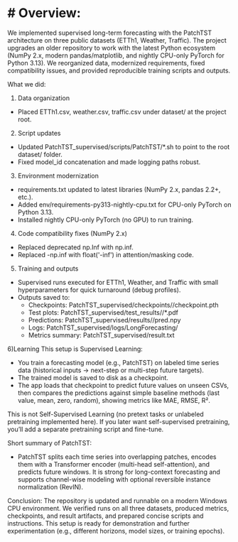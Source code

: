 # # Overview:
We implemented supervised long-term forecasting with the PatchTST architecture on three public datasets (ETTh1, Weather, Traffic). The project upgrades an older repository to work with the latest Python ecosystem (NumPy 2.x, modern pandas/matplotlib, and nightly CPU-only PyTorch for Python 3.13). We reorganized data, modernized requirements, fixed compatibility issues, and provided reproducible training scripts and outputs.

What we did:
1) Data organization
- Placed ETTh1.csv, weather.csv, traffic.csv under dataset/ at the project root.

2) Script updates
- Updated PatchTST_supervised/scripts/PatchTST/*.sh to point to the root dataset/ folder.
- Fixed model_id concatenation and made logging paths robust.

3) Environment modernization
- requirements.txt updated to latest libraries (NumPy 2.x, pandas 2.2+, etc.).
- Added env/requirements-py313-nightly-cpu.txt for CPU-only PyTorch on Python 3.13.
- Installed nightly CPU-only PyTorch (no GPU) to run training.

4) Code compatibility fixes (NumPy 2.x)
- Replaced deprecated np.Inf with np.inf.
- Replaced -np.inf with float('-inf') in attention/masking code.

5) Training and outputs
- Supervised runs executed for ETTh1, Weather, and Traffic with small hyperparameters for quick turnaround (debug profiles).
- Outputs saved to:
  - Checkpoints: PatchTST_supervised/checkpoints/<setting>/checkpoint.pth
  - Test plots: PatchTST_supervised/test_results/<setting>/*.pdf
  - Predictions: PatchTST_supervised/results/<setting>/pred.npy
  - Logs: PatchTST_supervised/logs/LongForecasting/
  - Metrics summary: PatchTST_supervised/result.txt
  
6)Learning
This setup is Supervised Learning:
- You train a forecasting model (e.g., PatchTST) on labeled time series data (historical inputs → next-step or multi-step future targets).
- The trained model is saved to disk as a checkpoint.
- The app loads that checkpoint to predict future values on unseen CSVs, then compares the predictions against simple baseline methods (last value, mean, zero, random), showing metrics like MAE, RMSE, R².

This is not Self-Supervised Learning (no pretext tasks or unlabeled pretraining implemented here). If you later want self-supervised pretraining, you’ll add a separate pretraining script and fine-tune.

Short summary of PatchTST:
- PatchTST splits each time series into overlapping patches, encodes them with a Transformer encoder (multi-head self-attention), and predicts future windows. It is strong for long-context forecasting and supports channel-wise modeling with optional reversible instance normalization (RevIN).

Conclusion:
The repository is updated and runnable on a modern Windows CPU environment. We verified runs on all three datasets, produced metrics, checkpoints, and result artifacts, and prepared concise scripts and instructions. This setup is ready for demonstration and further experimentation (e.g., different horizons, model sizes, or training epochs).